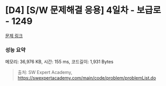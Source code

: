 # [D4] [S/W 문제해결 응용] 4일차 - 보급로 - 1249 

[문제 링크](https://swexpertacademy.com/main/code/problem/problemDetail.do?contestProbId=AV15QRX6APsCFAYD) 

### 성능 요약

메모리: 36,976 KB, 시간: 155 ms, 코드길이: 1,931 Bytes



> 출처: SW Expert Academy, https://swexpertacademy.com/main/code/problem/problemList.do